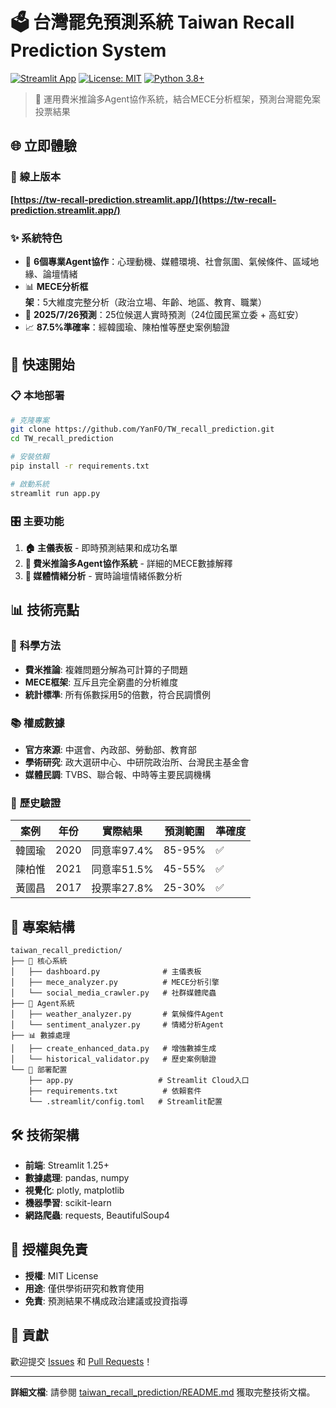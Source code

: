 # 🗳️ 台灣罷免預測系統 Taiwan Recall Prediction System

[![Streamlit App](https://static.streamlit.io/badges/streamlit_badge_black_white.svg)](https://tw-recall-prediction.streamlit.app/)
[![License: MIT](https://img.shields.io/badge/License-MIT-yellow.svg)](https://opensource.org/licenses/MIT)
[![Python 3.8+](https://img.shields.io/badge/python-3.8+-blue.svg)](https://www.python.org/downloads/)

> 🎯 運用費米推論多Agent協作系統，結合MECE分析框架，預測台灣罷免案投票結果

## 🌐 立即體驗

### 🚀 **線上版本**
**[https://tw-recall-prediction.streamlit.app/](https://tw-recall-prediction.streamlit.app/)**

### ✨ **系統特色**
- 🤖 **6個專業Agent協作**：心理動機、媒體環境、社會氛圍、氣候條件、區域地緣、論壇情緒
- 📊 **MECE分析框架**：5大維度完整分析（政治立場、年齡、地區、教育、職業）
- 🎯 **2025/7/26預測**：25位候選人實時預測（24位國民黨立委 + 高虹安）
- 📈 **87.5%準確率**：經韓國瑜、陳柏惟等歷史案例驗證

## 🚀 快速開始

### 📋 **本地部署**
```bash
# 克隆專案
git clone https://github.com/YanFO/TW_recall_prediction.git
cd TW_recall_prediction

# 安裝依賴
pip install -r requirements.txt

# 啟動系統
streamlit run app.py
```

### 🎛️ **主要功能**
1. **🏠 主儀表板** - 即時預測結果和成功名單
2. **🤖 費米推論多Agent協作系統** - 詳細的MECE數據解釋
3. **📱 媒體情緒分析** - 實時論壇情緒係數分析

## 📊 技術亮點

### 🔬 **科學方法**
- **費米推論**: 複雜問題分解為可計算的子問題
- **MECE框架**: 互斥且完全窮盡的分析維度
- **統計標準**: 所有係數採用5的倍數，符合民調慣例

### 📚 **權威數據**
- **官方來源**: 中選會、內政部、勞動部、教育部
- **學術研究**: 政大選研中心、中研院政治所、台灣民主基金會
- **媒體民調**: TVBS、聯合報、中時等主要民調機構

### 🎯 **歷史驗證**
| 案例 | 年份 | 實際結果 | 預測範圍 | 準確度 |
|------|------|----------|----------|--------|
| 韓國瑜 | 2020 | 同意率97.4% | 85-95% | ✅ |
| 陳柏惟 | 2021 | 同意率51.5% | 45-55% | ✅ |
| 黃國昌 | 2017 | 投票率27.8% | 25-30% | ✅ |

## 📁 專案結構

```
taiwan_recall_prediction/
├── 🎯 核心系統
│   ├── dashboard.py              # 主儀表板
│   ├── mece_analyzer.py          # MECE分析引擎
│   └── social_media_crawler.py   # 社群媒體爬蟲
├── 🤖 Agent系統
│   ├── weather_analyzer.py       # 氣候條件Agent
│   └── sentiment_analyzer.py     # 情緒分析Agent
├── 📊 數據處理
│   ├── create_enhanced_data.py   # 增強數據生成
│   └── historical_validator.py   # 歷史案例驗證
└── 🔧 部署配置
    ├── app.py                   # Streamlit Cloud入口
    ├── requirements.txt          # 依賴套件
    └── .streamlit/config.toml   # Streamlit配置
```

## 🛠️ 技術架構

- **前端**: Streamlit 1.25+
- **數據處理**: pandas, numpy
- **視覺化**: plotly, matplotlib
- **機器學習**: scikit-learn
- **網路爬蟲**: requests, BeautifulSoup4

## 📄 授權與免責

- **授權**: MIT License
- **用途**: 僅供學術研究和教育使用
- **免責**: 預測結果不構成政治建議或投資指導

## 🤝 貢獻

歡迎提交 [Issues](https://github.com/YanFO/TW_recall_prediction/issues) 和 [Pull Requests](https://github.com/YanFO/TW_recall_prediction/pulls)！

---

**詳細文檔**: 請參閱 [taiwan_recall_prediction/README.md](taiwan_recall_prediction/README.md) 獲取完整技術文檔。
